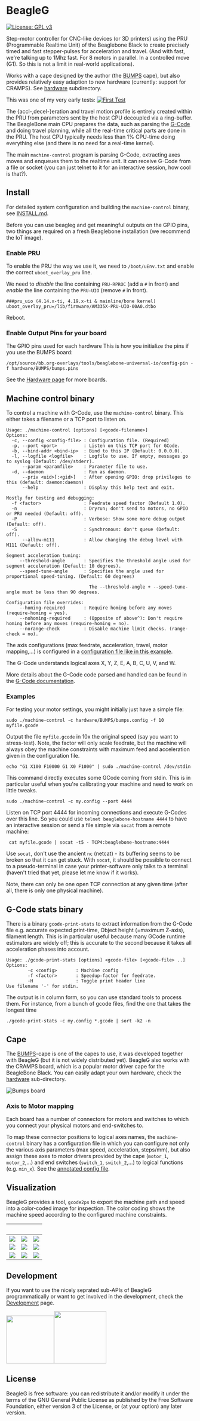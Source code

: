 BeagleG
=======

[![License: GPL v3](https://img.shields.io/badge/License-GPL%20v3-blue.svg)](https://github.com/hzeller/beagleg/blob/main/LICENSE) &nbsp;

Step-motor controller for CNC-like devices (or 3D printers) using the
PRU (Programmable Realtime Unit) of the Beaglebone Black to create precisely
timed and fast stepper-pulses for acceleration and travel.
(And with fast, we're talking up to 1Mhz fast. For 8 motors in parallel.
In a controlled move (G1). So this is not a limit in real-world applications).

Works with a cape designed by the author (the [BUMPS] cape), but also provides
relatively easy adaption to new hardware (currently: support for CRAMPS). See
[hardware](./hardware) subdirectory.

This was one of my very early tests:
[![First Test][run-vid]](http://youtu.be/hIEY9077D64)

The {accl-,decel-}eration and travel motion profile is entirely
created within the PRU from parameters sent by the host CPU decoupled via a
ring-buffer.
The BeagleBone main CPU prepares the data, such as parsing the
[G-Code](./G-code.md) and doing travel planning, while all the real-time
critical parts are done in the PRU. The host CPU typically needs less
than 1% CPU-time doing everything else (and there is no need for a real-time
kernel).

The main `machine-control` program is parsing G-Code, extracting axes moves and
enqueues them to the realtime unit. It can receive G-Code from a file or
socket (you can just telnet to it for an interactive session, how
cool is that?).

## Install
For detailed system configuration and building the `machine-control` binary, see
[INSTALL.md](./INSTALL.md).

Before you can use beagleg and get meaningful outputs on the GPIO pins,
two things are required on a fresh Beaglebone installation (we recommend the
IoT image).

### Enable PRU

To enable the PRU the way we use it, we need to `/boot/uEnv.txt` and
enable the correct `uboot_overlay_pru` line.

We need to _disable_ the line containing `PRU-RPROC` (add a `#` in front) and
_enable_ the line containing the `PRU-UIO` (remove `#` in front).

```
###pru_uio (4.14.x-ti, 4.19.x-ti & mainline/bone kernel)
uboot_overlay_pru=/lib/firmware/AM335X-PRU-UIO-00A0.dtbo
```

Reboot.

### Enable Output Pins for your board

The GPIO pins used for each hardware
This is how you initialize the pins if you use the BUMPS board:
```
/opt/source/bb.org-overlays/tools/beaglebone-universal-io/config-pin -f hardware/BUMPS/bumps.pins
```

See the [Hardware page](./hardware) for more boards.

## Machine control binary
To control a machine with G-Code, use the `machine-control` binary.
This either takes a filename or a TCP port to listen on.

```
Usage: ./machine-control [options] [<gcode-filename>]
Options:
  -c, --config <config-file> : Configuration file. (Required)
  -p, --port <port>          : Listen on this TCP port for GCode.
  -b, --bind-addr <bind-ip>  : Bind to this IP (Default: 0.0.0.0).
  -l, --logfile <logfile>    : Logfile to use. If empty, messages go to syslog (Default: /dev/stderr).
      --param <paramfile>    : Parameter file to use.
  -d, --daemon               : Run as daemon.
      --priv <uid>[:<gid>]   : After opening GPIO: drop privileges to this (default: daemon:daemon)
      --help                 : Display this help text and exit.

Mostly for testing and debugging:
  -f <factor>                : Feedrate speed factor (Default 1.0).
  -n                         : Dryrun; don't send to motors, no GPIO or PRU needed (Default: off).
  -P                         : Verbose: Show some more debug output (Default: off).
  -S                         : Synchronous: don't queue (Default: off).
      --allow-m111           : Allow changing the debug level with M111 (Default: off).

Segment acceleration tuning:
     --threshold-angle       : Specifies the threshold angle used for segment acceleration (Default: 10 degrees).
     --speed-tune-angle      : Specifies the angle used for proportional speed-tuning. (Default: 60 degrees)

                               The --threshold-angle + --speed-tune-angle must be less than 90 degrees.

Configuration file overrides:
     --homing-required       : Require homing before any moves (require-homing = yes).
     --nohoming-required     : (Opposite of above^): Don't require homing before any moves (require-homing = no).
     --norange-check         : Disable machine limit checks. (range-check = no).
```

The axis configurations (max feedrate, acceleration, travel, motor mapping,...)
is configured in a [configuration file like in this example](./sample.config).

The G-Code understands logical axes X, Y, Z, E, A, B, C, U, V, and W.

More details about the G-Code code parsed and handled can be found in the
[G-Code documentation](./G-code.md).

### Examples

For testing your motor settings, you might initially just have a simple
file:

    sudo ./machine-control -c hardware/BUMPS/bumps.config -f 10 myfile.gcode

Output the file `myfile.gcode` in 10x the original speed (say you want to
stress-test). Note, the factor will only scale feedrate, but the machine will
always obey the machine constraints with maximum feed and acceleration given in
the configuration file.

    echo "G1 X100 F10000 G1 X0 F1000" | sudo ./machine-control /dev/stdin

This command directly executes some GCode coming from stdin. This is in
particular useful when you're calibrating your machine and need to work on
little tweaks.

    sudo ./machine-control -c my.config --port 4444

Listen on TCP port 4444 for incoming connections and execute G-Codes over this
line. So you could use `telnet beaglebone-hostname 4444` to have an interactive
session or send a file simple via `socat` from a remote machine:

     cat myfile.gcode | socat -t5 - TCP4:beaglebone-hostname:4444

Use `socat`, don't use the ancient `nc` (netcat) - its buffering seems to be
broken so that it can get stuck. With `socat`, it should be possible to connect
to a pseudo-terminal in case your printer-software only talks to a terminal
(haven't tried that yet, please let me know if it works).

Note, there can only be one open TCP connection at any given time (after all,
there is only one physical machine).

## G-Code stats binary
There is a binary `gcode-print-stats` to extract information from the G-Code
file e.g. accurate expected print-time, Object height (=maximum Z-axis),
filament length. This is in particular useful because many GCode runtime
estimators are widely off; this is accurate to the second because it takes all
acceleration phases into account.

```
Usage: ./gcode-print-stats [options] <gcode-file> [<gcode-file> ..]
Options:
        -c <config>       : Machine config
        -f <factor>       : Speedup-factor for feedrate.
        -H                : Toggle print header line
Use filename '-' for stdin.
```

The output is in column form, so you can use standard tools to process them.
For instance, from a bunch of gcode files, find the one that takes the longest
time

    ./gcode-print-stats -c my.config *.gcode | sort -k2 -n

## Cape

The [BUMPS]-cape is one of the capes to use, it was developed together with
BeagleG (but it is not widely distributed yet).
BeagleG also works with the CRAMPS board, which is a popular motor driver cape
for the BeagleBone Black. You can easily adapt your own hardware, check the
[hardware](./hardware) sub-directory.

![Bumps board][BUMPS-img]

### Axis to Motor mapping

Each board has a number of connectors for motors and switches to which you
connect your physical motors and end-switches to.

To map these connector positions to logical axes names, the `machine-control`
binary has a configuration file in which you can configure not only the
various axis parameters (max speed, acceleration, steps/mm), but also assign
these axes to motor drivers provided by the cape (`motor_1`, `motor_2`,...)
and end switches (`switch_1`, `switch_2`,...) to logical functions
(e.g. `min_x`). See the [annotated config file](./sample.config).

## Visualization

BeagleG provides a tool, `gcode2ps` to export the machine path and speed into
a color-coded image for inspection. The color coding shows the machine speed
according to the configured machine constraints.

&nbsp;    | &nbsp;   | &nbsp;
----------|----------|--------
![](img/test/rounded-bracket-parametrized.png)|![](img/test/rounded-bracket-simple.png)|![](img/test/spiral-cut.png)
![](img/test/square-moves-direct.png)|![](img/test/superellipse.png)|![](img/test/coordinate-systems.png)
![](img/test/spline-character.png)|![](img/test/spline-loop.png)|![](img/test/splines.png)

## Development

If you want to use the nicely seprated sub-APIs of BeagleG programmatically
or want to get involved in the development, check
the [Development](./Development.md) page.

<a href="Development.md"><img src="./img/machine-control.svg" width="128"/><img src="./img/sample-gcode2ps-isometric.png" width="140"/></a>

## License
BeagleG is free software: you can redistribute it and/or modify
it under the terms of the GNU General Public License as published by
the Free Software Foundation, either version 3 of the License, or
(at your option) any later version.

[run-vid]: ./img/beagleg-vid-thumb.jpg
[BUMPS]: https://github.com/hzeller/bumps
[BUMPS-img]: ./img/bumps-connect.jpg
[ccache]: https://ccache.samba.org/
